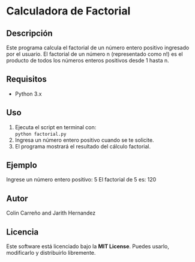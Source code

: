 # Calculadora de Factorial

## Descripción  
Este programa calcula el factorial de un número entero positivo ingresado por el usuario. 
El factorial de un número n (representado como n!) es el producto de todos los números enteros positivos desde 1 hasta n.

## Requisitos  
- Python 3.x  

## Uso  
1. Ejecuta el script en terminal con:  
   `python factorial.py`  
2. Ingresa un número entero positivo cuando se te solicite.
3. El programa mostrará el resultado del cálculo factorial.

## Ejemplo
Ingrese un número entero positivo: 5
El factorial de 5 es: 120


## Autor  
Colin Carreño and Jarith Hernandez

## Licencia  
Este software está licenciado bajo la **MIT License**. Puedes usarlo, modificarlo y distribuirlo libremente.  